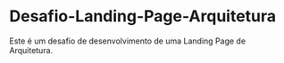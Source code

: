 # Desafio-Landing-Page-Arquitetura
Este é um desafio de desenvolvimento de uma Landing Page de Arquitetura.
